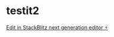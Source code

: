 # testit2

[Edit in StackBlitz next generation editor ⚡️](https://stackblitz.com/~/github.com/wanghuida/testit2)